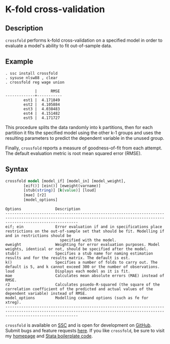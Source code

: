 # K-fold cross-validation

## Description

`crossfold` performs k-fold cross-validation on a specified model in order to evaluate a model's ability to fit out-of-sample data.

## Example
```
. ssc install crossfold
. sysuse nlsw88 , clear
. crossfold reg wage union

             |      RMSE
-------------+-----------
        est1 |  4.171849
        est2 |  4.105884
        est3 |  4.038483
        est4 |  4.151482
        est5 |  4.171727
```

This procedure splits the data randomly into k partitions, then for each partition it fits the specified model using the other k-1 groups and uses the resulting parameters to
predict the dependent variable in the unused group.

Finally, `crossfold` reports a measure of goodness-of-fit from each attempt. The default evaluation metric is root mean squared error (RMSE).

## Syntax
```stata
crossfold model [model_if] [model_in] [model_weight],
        [eif()] [ein()] [eweight(varname)]
        [stub(string)] [k(value)] [loud]
        [mae] [r2]
        [model_options]
```
```
Options               Description
----------------------------------------------------------------------------------------------------------------------------------------------------------------------------
eif; ein              Error evaluation if and in specifications place restrictions on the out-of-sample set that should be fit. Modelling if and in restrictions should be
                        specified with the model.
eweight               Weighting for error evaluation purposes. Model weights, identical or not, should be specified after the model.
stub()                Specifies a stub name for naming estimation results and for the results matrix. The default is est.
k()                   Specifies a number of folds to carry out. The default is 5, and k cannot exceed 300 or the number of observations.
loud                  Displays each model as it is fit.
mae                   Calculates mean absolute errors (MAE) instead of RMSE.
r2                    Calculates psuedo-R-squared (the square of the correlation coefficient of the predicted and actual values of the dependent variable) instead of RMSE.
model_options         Modelling command options (such as fe for xtreg).
----------------------------------------------------------------------------------------------------------------------------------------------------------------------------
```

`crossfold` is available on [SSC](https://ideas.repec.org/c/boc/bocode/s457426.html) and is open for development on [GitHub](https://github.com/bbdaniels/crossfold). Submit bugs and feature requests [here](https://github.com/bbdaniels/crossfold/issues). If you like `crossfold`, be sure to visit my [homepage](http://bbdaniels.github.io) and [Stata boilerplate code](https://gist.github.com/bbdaniels/a3c9f9416f1d16d6f3c6e8cf371f1d89).
